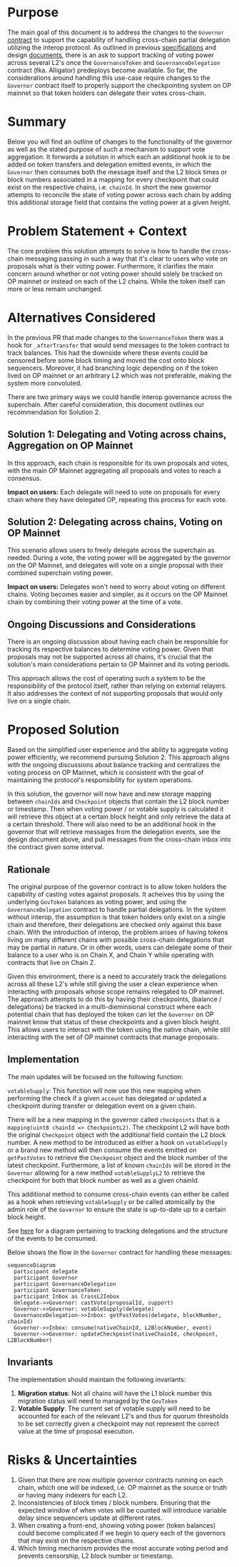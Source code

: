 # Purpose

The main goal of this document is to address the changes to the `Governor` [contract](https://github.com/ethereum-optimism/specs/blob/main/specs/governance/governor.md) to support the
capability of handling cross-chain partial delegation utilizing the interop protocol. As outlined in previous [specifications](https://github.com/ethereum-optimism/specs/pull/285)
and design [documents](https://github.com/ethereum-optimism/design-docs/blob/main/governance/advanced-delegation.md), there is an ask to support tracking of voting power across several
L2's once the `GovernanceToken` and `GovernanceDelegation` contract (fka. Alligator) predeploys become available. So far, the considerations around handling this use-case require
changes to the `Governor` contract itself to properly support the checkpointing system on OP mainnet so that token holders can delegate their votes cross-chain.

# Summary

Below you will find an outline of changes to the functionality of the governor as well as the stated purpose of such a mechanism to support vote aggregation. It forwards a solution
in which each an additional hook is to be added on token transfers and delegation emitted events, in which the `Governor` then consumes both the message itself and the L2 block times
or block numbers associated in a mapping for every checkpoint that could exist on the respective chains, i.e. `chainId`. In short the new governor attempts to reconcile the state of voting power across each chain by adding this additional storage field that contains the voting power at a given height.

# Problem Statement + Context

The core problem this solution attempts to solve is how to handle the cross-chain messaging passing in such a way that it's clear to users who vote on proposals what is their voting
power. Furthermore, it clarifies the main concern around whether or not voting power should solely be tracked on OP mainnet or instead on each of the L2 chains. While the token itself
can more or less remain unchanged.

# Alternatives Considered

In the previous PR that made changes to the `GovernanceToken` there was a hook for `_afterTransfer` that would send messages to the token contract to track balances. This had the
downside where these events could be censored before some block timing and moved the cost onto block sequencers. Moreover, it had branching logic depending on if the token lived on OP
mainnet or an arbitrary L2 which was not preferable, making the system more convoluted.

There are two primary ways we could handle interop governance across the superchain. After careful consideration, this document outlines our recommendation for Solution 2.

## Solution 1: Delegating and Voting across chains, Aggregation on OP Mainnet

In this approach, each chain is responsible for its own proposals and votes, with the main OP Mainnet aggregating all proposals and votes to reach a consensus.

**Impact on users:** Each delegate will need to vote on proposals for every chain where they have delegated OP, repeating this process for each vote.

## Solution 2: Delegating across chains, Voting on OP Mainnet

This scenario allows users to freely delegate across the superchain as needed. During a vote, the voting power will be aggregated by the governor on the OP Mainnet, and delegates will vote on a single proposal with their combined superchain voting power.

**Impact on users:** Delegates won't need to worry about voting on different chains. Voting becomes easier and simpler, as it occurs on the OP Mainnet chain by combining their voting power at the time of a vote.

## Ongoing Discussions and Considerations

There is an ongoing discussion about having each chain be responsible for tracking its respective balances to determine voting power. Given that proposals may not be supported across all chains, it's crucial that the solution's main considerations pertain to OP Mainnet and its voting periods.

This approach allows the cost of operating such a system to be the responsibility of the protocol itself, rather than relying on external relayers. It also addresses the context of not supporting proposals that would only live on a single chain.

# Proposed Solution

Based on the simplified user experience and the ability to aggregate voting power efficiently, we recommend pursuing Solution 2. This approach aligns with the ongoing discussions about balance tracking and centralizes the voting process on OP Mainnet, which is consistent with the goal of maintaining the protocol's responsibility for system operations.

In this solution, the governor will now have and new storage mapping between `chainIds` and `Checkpoint` objects that contain the L2 block number or timestamp. Then when voting power /
or votable supply is calculated it will retrieve this object at a certain block height and only retrieve the data at a certain threshold. There will also need to be an additional hook
in the governor that will retrieve messages from the delegation events, see the design document above, and pull messages from the cross-chain inbox into the contract given some interval.

## Rationale

The original purpose of the governor contract is to allow token holders the capability of casting votes against proposals. It acheives this by using the underlying `GovToken` balances
as voting power, and using the `GovernanceDelegation` contract to handle partial delegations. In the system without interop, the assumption is that token holders only exist on a single
chain and therefore, their delegations are checked only against this base chain. With the introduction of interop, the problem arises of having tokens living on many different chains
with possible cross-chain delegations that may be partial in nature. Or in other words, users can delegate some of their balance to a user who is on Chain X, and Chain Y while operating
with contracts that live on Chain Z.

Given this environment, there is a need to accurately track the delegations across all these L2's while still giving the user a clean experience when interacting with proposals whose
scope remains relegated to OP mainnet. The approach attempts to do this by having their checkpoints, (balance / delegations) be tracked in a multi-dieminsional construct where each 
potential chain that has deployed the token can let the `Governor` on OP mainnet know that status of these checkpoints and a given block height. This allows users to interact with the
token using the native chain, while still interacting with the set of OP mainnet contracts that manage proposals.

## Implementation

The main updates will be focused on the following function:

`votableSupply`: This function will now use this new mapping when performing the check if a given `account` has delegated or updated a checkpoint during transfer or delegation event
on a given chain.

There will be a new mapping in the governor called `checkpoints` that is a `mapping(uint8 chainId => CheckpointL2)`. The checkpoint L2 will have both the original `Checkpoint` object
with the additional field contain the L2 block number. A new method to be introduced as either a hook on `votableSupply` or a brand new method will then consume the events
emitted on `getPastVotes` to retrieve the `Checkpoint` object and the block number of the latest checkpoint. Furthermore, a list of known `chainIds` will be stored in the `Governor` allowing for a new method `votableSupplyL2` to retrieve the checkpoint for both that block number as well as a given chainId.

This additional method to consume cross-chain events can either be called as a hook when retrieving `votableSupply` or be called atomically by the admin role of the `Governor` to ensure
the state is up-to-date up to a certain block height.

See [here](https://github.com/ethereum-optimism/design-docs/blob/main/governance/delegation-interop.md) for a diagram pertaining to tracking delegations and the structure of the events
to be consumed.

Below shows the flow in the `Governor` contract for handling these messages:

```mermaid
sequenceDiagram
  participant delegate
  participant Governor
  participant GovernanceDelegation
  participant GovernanceToken
  participant Inbox as CrossL2Inbox
  delegate->>Governor: castVote(proposalId, support)
  Governor->>Governor: votableSupply(delegate)
  GovernanceDelegation->>Inbox: getPastVotes(delegate, blockNumber, chainId)
  Governor->>Inbox: consume(nativeChainId, L2BlockNumber, event)
  Governor->>Governor: updateCheckpoint(nativeChainId, checkpoint, L2BlockNumber)
```

## Invariants

The implementation should maintain the following invariants:

1. **Migration status**: Not all chains will have the L1 block number this migration status will need to managed by the `GovToken`
2. **Votable Supply**: The current set of votable supply will need to be accounted for each of the relevant L2's and thus for quorum thresholds to be set correctly given a checkpoint may
not represent the correct value at the time of proposal execution.

# Risks & Uncertainties

1. Given that there are now multiple governor contracts running on each chain, which one will be indexed, i.e. OP mainnet as the source or truth or having many indexers for each L2.
2. Inconsistencies of block times / block numbers. Ensuring that the expected window of when votes will be counted will introduce variable delay since sequencers update at different
rates.
3. When creating a front-end, showing voting power (token balances) could become complicated if we begin to query each of the governors that may exist on the respective chains.
4. Which timing mechanism provides the most accurate voting period and prevents censorship, L2 block number or timestamp.
